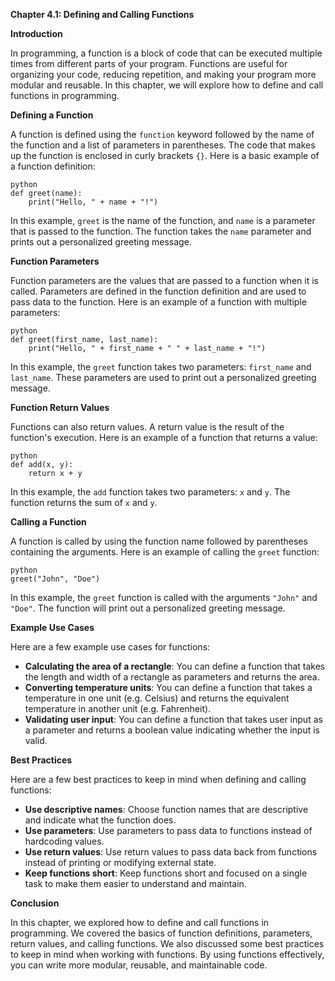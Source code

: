 <p><strong>Chapter 4.1: Defining and Calling Functions</strong></p>

<p><strong>Introduction</strong></p>

<p>In programming, a function is a block of code that can be executed multiple times from different parts of your program. Functions are useful for organizing your code, reducing repetition, and making your program more modular and reusable. In this chapter, we will explore how to define and call functions in programming.</p>

<p><strong>Defining a Function</strong></p>

<p>A function is defined using the <code>function</code> keyword followed by the name of the function and a list of parameters in parentheses. The code that makes up the function is enclosed in curly brackets <code>{}</code>. Here is a basic example of a function definition:</p>

<p><code>python
def greet(name):
    print("Hello, " + name + "!")
</code></p>

<p>In this example, <code>greet</code> is the name of the function, and <code>name</code> is a parameter that is passed to the function. The function takes the <code>name</code> parameter and prints out a personalized greeting message.</p>

<p><strong>Function Parameters</strong></p>

<p>Function parameters are the values that are passed to a function when it is called. Parameters are defined in the function definition and are used to pass data to the function. Here is an example of a function with multiple parameters:</p>

<p><code>python
def greet(first_name, last_name):
    print("Hello, " + first_name + " " + last_name + "!")
</code></p>

<p>In this example, the <code>greet</code> function takes two parameters: <code>first_name</code> and <code>last_name</code>. These parameters are used to print out a personalized greeting message.</p>

<p><strong>Function Return Values</strong></p>

<p>Functions can also return values. A return value is the result of the function's execution. Here is an example of a function that returns a value:</p>

<p><code>python
def add(x, y):
    return x + y
</code></p>

<p>In this example, the <code>add</code> function takes two parameters: <code>x</code> and <code>y</code>. The function returns the sum of <code>x</code> and <code>y</code>.</p>

<p><strong>Calling a Function</strong></p>

<p>A function is called by using the function name followed by parentheses containing the arguments. Here is an example of calling the <code>greet</code> function:</p>

<p><code>python
greet("John", "Doe")
</code></p>

<p>In this example, the <code>greet</code> function is called with the arguments <code>"John"</code> and <code>"Doe"</code>. The function will print out a personalized greeting message.</p>

<p><strong>Example Use Cases</strong></p>

<p>Here are a few example use cases for functions:</p>

<ul>
<li><strong>Calculating the area of a rectangle</strong>: You can define a function that takes the length and width of a rectangle as parameters and returns the area.</li>
<li><strong>Converting temperature units</strong>: You can define a function that takes a temperature in one unit (e.g. Celsius) and returns the equivalent temperature in another unit (e.g. Fahrenheit).</li>
<li><strong>Validating user input</strong>: You can define a function that takes user input as a parameter and returns a boolean value indicating whether the input is valid.</li>
</ul>

<p><strong>Best Practices</strong></p>

<p>Here are a few best practices to keep in mind when defining and calling functions:</p>

<ul>
<li><strong>Use descriptive names</strong>: Choose function names that are descriptive and indicate what the function does.</li>
<li><strong>Use parameters</strong>: Use parameters to pass data to functions instead of hardcoding values.</li>
<li><strong>Use return values</strong>: Use return values to pass data back from functions instead of printing or modifying external state.</li>
<li><strong>Keep functions short</strong>: Keep functions short and focused on a single task to make them easier to understand and maintain.</li>
</ul>

<p><strong>Conclusion</strong></p>

<p>In this chapter, we explored how to define and call functions in programming. We covered the basics of function definitions, parameters, return values, and calling functions. We also discussed some best practices to keep in mind when working with functions. By using functions effectively, you can write more modular, reusable, and maintainable code.</p>
